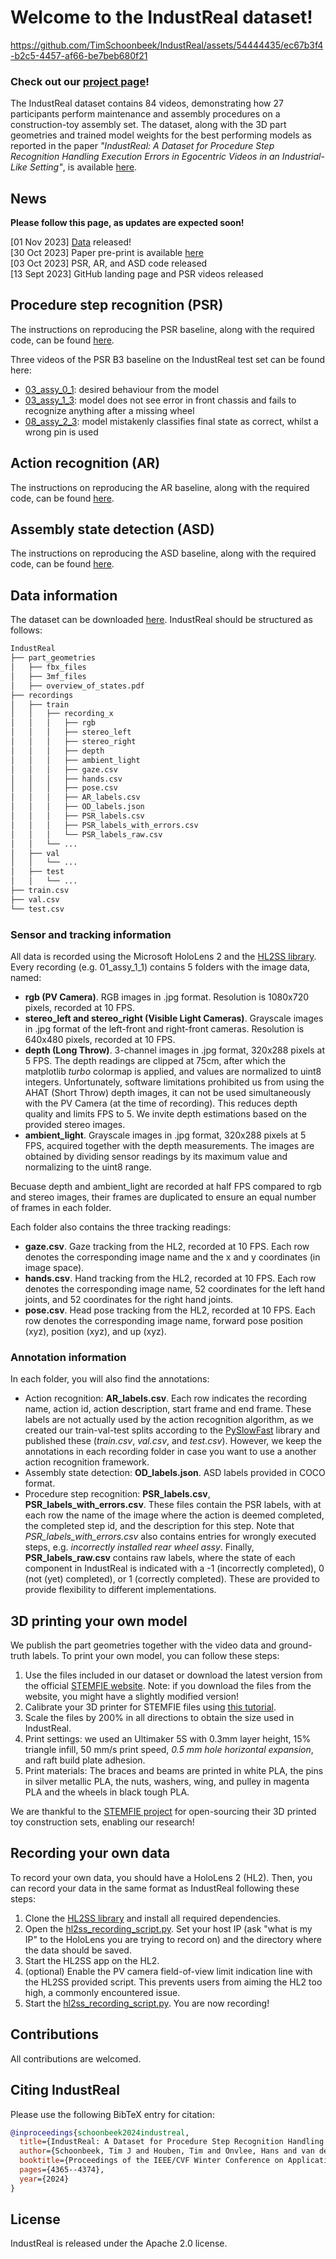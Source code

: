 # Welcome to the IndustReal dataset!




https://github.com/TimSchoonbeek/IndustReal/assets/54444435/ec67b3f4-b2c5-4457-af66-be7beb680f21


### Check out our [project page](https://timschoonbeek.github.io/industreal.html)!

The IndustReal dataset contains 84 videos, demonstrating how 27 participants perform 
maintenance and assembly procedures on a construction-toy assembly set. 
The dataset, along with the 3D part geometries and trained model weights for the best performing models as reported
in the paper *"IndustReal: A Dataset for Procedure Step Recognition Handling Execution Errors 
in Egocentric Videos in an Industrial-Like Setting"*, is available [here](https://data.4tu.nl/datasets/b008dd74-020d-4ea4-a8ba-7bb60769d224).

## News

**Please follow this page, as updates are expected soon!**

[01 Nov  2023] [Data](https://data.4tu.nl/datasets/b008dd74-020d-4ea4-a8ba-7bb60769d224) released! \
[30 Oct  2023] Paper pre-print is available [here](https://arxiv.org/pdf/2310.17323.pdf) \
[03 Oct  2023] PSR, AR, and ASD code released \
[13 Sept 2023] GitHub landing page and PSR videos released


## Procedure step recognition (PSR)
The instructions on reproducing the PSR baseline, along with the required code, can be found [here](PSR/readme.md).

Three videos of the PSR B3 baseline on the IndustReal test set can be found here:
* [03_assy_0_1](https://youtu.be/S-o6MHxvY5c): desired behaviour from the model
* [03_assy_1_3](https://youtu.be/q24UoHaHyck): model does not see error in front chassis and fails to recognize anything after a missing wheel
* [08_assy_2_3](https://youtu.be/sN1uL-F4J4w): model mistakenly classifies final state as correct, whilst a wrong pin is used


## Action recognition (AR)
The instructions on reproducing the AR baseline, along with the required code, can be found [here](AR/readme.md).


## Assembly state detection (ASD)
The instructions on reproducing the ASD baseline, along with the required code, can be found [here](ASD/readme.md).


## Data information

The dataset can be downloaded [here](https://data.4tu.nl/datasets/b008dd74-020d-4ea4-a8ba-7bb60769d224). IndustReal should be structured as follows:
```md
IndustReal
├── part_geometries
│   ├── fbx_files
│   ├── 3mf_files
│   ├── overview_of_states.pdf
├── recordings
│   ├── train
│   │   ├── recording_x
│   │   │   ├── rgb
│   │   │   ├── stereo_left
│   │   │   ├── stereo_right
│   │   │   ├── depth
│   │   │   ├── ambient_light
│   │   │   ├── gaze.csv
│   │   │   ├── hands.csv
│   │   │   ├── pose.csv
│   │   │   ├── AR_labels.csv
│   │   │   ├── OD_labels.json
│   │   │   ├── PSR_labels.csv
│   │   │   ├── PSR_labels_with_errors.csv
│   │   │   └── PSR_labels_raw.csv
│   │   └── ...
│   ├── val
│   │   └── ...
│   ├── test
│   │   └── ...
├── train.csv
├── val.csv
└── test.csv
```

### Sensor and tracking information
All data is recorded using the Microsoft HoloLens 2 and the [HL2SS library](https://github.com/jdibenes/hl2ss). Every recording (e.g. 01_assy_1_1) contains 5 folders with the image data, named:

* **rgb (PV Camera)**. RGB images in .jpg format. Resolution is 1080x720 pixels, recorded at 10 FPS.
* **stereo_left and stereo_right (Visible Light Cameras)**. Grayscale images in .jpg format of the left-front and right-front cameras. Resolution is 640x480 pixels, recorded at 10 FPS.
* **depth (Long Throw)**. 3-channel images in .jpg format, 320x288 pixels at 5 FPS. The depth readings are clipped at 75cm, after which the matplotlib *turbo* colormap is applied, and values are normalized to uint8 integers. Unfortunately, software limitations prohibited us from using the AHAT (Short Throw) depth images, it can not be used simultaneously with the PV Camera (at the time of recording). This reduces depth quality and limits FPS to 5. We invite depth estimations based on the provided stereo images.
* **ambient_light**. Grayscale images in .jpg format, 320x288 pixels at 5 FPS, acquired together with the depth measurements. The images are obtained by dividing sensor readings by its maximum value and normalizing to the uint8 range.

Becuase depth and ambient_light are recorded at half FPS compared to rgb and stereo images, their frames are duplicated to ensure an equal number of frames in each folder.

Each folder also contains the three tracking readings:
* **gaze.csv**. Gaze tracking from the HL2, recorded at 10 FPS. Each row denotes the corresponding image name and the x and y coordinates (in image space).
* **hands.csv**. Hand tracking from the HL2, recorded at 10 FPS. Each row denotes the corresponding image name, 52 coordinates for the left hand joints, and 52 coordinates for the right hand joints.
* **pose.csv**. Head pose tracking from the HL2, recorded at 10 FPS. Each row denotes the corresponding image name, forward pose position (xyz), position (xyz), and up (xyz).

### Annotation information
In each folder, you will also find the annotations:
* Action recognition: **AR_labels.csv**. Each row indicates the recording name, action id, action description, start frame and end frame. These labels are not actually used by the action recognition algorithm, as we created our train-val-test splits according to the [PySlowFast](https://github.com/facebookresearch/SlowFast) library and published these (*train.csv*, *val.csv*, and *test.csv*). However, we keep the annotations in each recording folder in case you want to use a another action recognition framework.
* Assembly state detection: **OD_labels.json**. ASD labels provided in COCO format.
* Procedure step recognition: **PSR_labels.csv**, **PSR_labels_with_errors.csv**. These files contain the PSR labels, with at each row the name of the image where the action is deemed completed, the completed step id, and the description for this step. Note that *PSR_labels_with_errors.csv* also contains entries for wrongly executed steps, e.g. *incorrectly installed rear wheel assy*. Finally, **PSR_labels_raw.csv** contains raw labels, where the state of each component in IndustReal is indicated with a -1 (incorrectly completed), 0 (not (yet) completed), or 1 (correctly completed). These are provided to provide flexibility to different implementations.


## 3D printing your own model
We publish the part geometries together with the video data and ground-truth labels. To print your own model, you can follow these steps:
1. Use the files included in our dataset or download the latest version from the official [STEMFIE website](https://stemfie.org/sps-000001). Note: if you download the files from the website, you might have a slightly modified version!
2. Calibrate your 3D printer for STEMFIE files using [this tutorial](https://stemfie.org/scf).
3. Scale the files by 200% in all directions to obtain the size used in IndustReal.
4. Print settings: we used an Ultimaker 5S with 0.3mm layer height, 15% triangle infill, 50 mm/s print speed, *0.5 mm hole horizontal expansion*, and raft build plate adhesion.
5. Print materials: The braces and beams are printed in white PLA, the pins in silver metallic PLA, the nuts, washers, wing, and pulley in magenta PLA and the wheels in black tough PLA.

We are thankful to the [STEMFIE project](https://stemfie.org/sps-000001) for open-sourcing their 3D printed toy construction sets, enabling our research!

## Recording your own data
To record your own data, you should have a HoloLens 2 (HL2). Then, you can record your data in the same format as IndustReal following these steps:
1. Clone the [HL2SS library](https://github.com/jdibenes/hl2ss) and install all required dependencies. 
2. Open the [hl2ss_recording_script.py](hl2ss_recording_script.py). Set your host IP (ask "what is my IP" to the HoloLens you are trying to record on) and the directory where the data should be saved.
3. Start the HL2SS app on the HL2.
4. (optional) Enable the PV camera field-of-view limit indication line with the HL2SS provided script. This prevents users from aiming the HL2 too high, a commonly encountered issue.
5. Start the [hl2ss_recording_script.py](hl2ss_recording_script.py). You are now recording!


## Contributions 

All contributions are welcomed.


## Citing IndustReal
Please use the following BibTeX entry for citation:
```BibTeX
@inproceedings{schoonbeek2024industreal,
  title={IndustReal: A Dataset for Procedure Step Recognition Handling Execution Errors in Egocentric Videos in an Industrial-Like Setting},
  author={Schoonbeek, Tim J and Houben, Tim and Onvlee, Hans and van der Sommen, Fons and others},
  booktitle={Proceedings of the IEEE/CVF Winter Conference on Applications of Computer Vision},
  pages={4365--4374},
  year={2024}
}
```


## License

IndustReal is released under the Apache 2.0 license.
